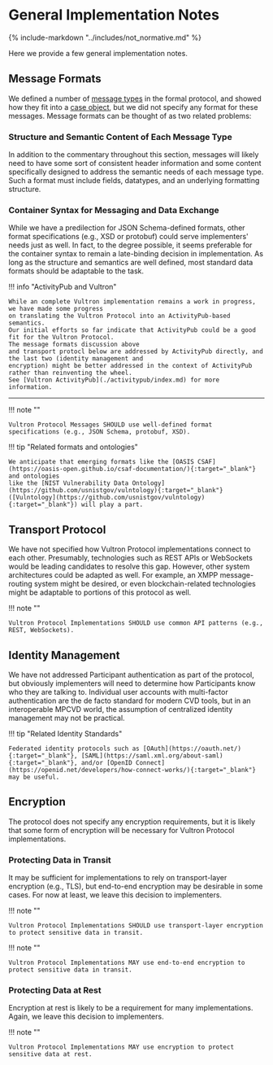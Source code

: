 # General Implementation Notes

{% include-markdown "../includes/not_normative.md" %}

Here we provide a few general implementation notes.

## Message Formats

We defined a number of [message types](../reference/formal_protocol/messages.md) in the formal protocol, and showed how they
fit into a [case object](case_object.md), but we did not specify any format for these messages.
Message formats can be thought of as two related problems:

### Structure and Semantic Content of Each Message Type

In addition to the commentary throughout this section, messages will likely need to have some sort of consistent header
information and some content specifically designed to address the semantic needs of each message type.
Such a format must include fields, datatypes, and an underlying formatting structure.

### Container Syntax for Messaging and Data Exchange

While we have a predilection for JSON Schema-defined formats, other format specifications (e.g., XSD or protobuf) could
serve implementers' needs just as well.
In fact, to the degree possible, it seems preferable for the container syntax to remain a late-binding decision in implementation.
As long as the structure and semantics are well defined, most standard data formats should be adaptable to the task.

!!! info "ActivityPub and Vultron"

    While an complete Vultron implementation remains a work in progress, we have made some progress
    on translating the Vultron Protocol into an ActivityPub-based semantics. 
    Our initial efforts so far indicate that ActivityPub could be a good fit for the Vultron Protocol.
    The message formats discussion above
    and transport protocl below are addressed by ActivityPub directly, and the last two (identity management and 
    encryption) might be better addressed in the context of ActivityPub rather than reinventing the wheel.
    See [Vultron ActivityPub](./activitypub/index.md) for more information. 

<!-- hr to force spacing -->
----

!!! note ""  

    Vultron Protocol Messages SHOULD use well-defined format specifications (e.g., JSON Schema, protobuf, XSD).

!!! tip "Related formats and ontologies"

    We anticipate that emerging formats like the [OASIS CSAF](https://oasis-open.github.io/csaf-documentation/){:target="_blank"} and ontologies
    like the [NIST Vulnerability Data Ontology](https://github.com/usnistgov/vulntology){:target="_blank"} ([Vulntology](https://github.com/usnistgov/vulntology){:target="_blank"}) will play a part.

## Transport Protocol

We have not specified how Vultron Protocol implementations connect to each other.
Presumably, technologies such as REST APIs or WebSockets would be leading candidates to resolve this gap.
However, other system architectures could be adapted as well.
For example, an XMPP message-routing system might be desired, or even blockchain-related technologies might be adaptable
to portions of this protocol as well.

!!! note ""

    Vultron Protocol Implementations SHOULD use common API patterns (e.g., REST, WebSockets).

## Identity Management

We have not addressed Participant authentication as part of the protocol, but obviously implementers will need to
determine how Participants know who they are talking to.
Individual user accounts with multi-factor authentication are the de facto standard for modern CVD tools, but in
an interoperable MPCVD world, the assumption of centralized identity management may not be practical.

!!! tip "Related Identity Standards"

    Federated identity protocols such as [OAuth](https://oauth.net/){:target="_blank"}, [SAML](https://saml.xml.org/about-saml){:target="_blank"}, and/or [OpenID Connect](https://openid.net/developers/how-connect-works/){:target="_blank"} may be useful.

## Encryption

The protocol does not specify any encryption requirements, but it is likely that some form of encryption will be
necessary for Vultron Protocol implementations.

### Protecting Data in Transit

It may be sufficient for implementations to rely on transport-layer encryption (e.g., TLS), but end-to-end encryption
may be desirable in some cases.
For now at least, we leave this decision to implementers.

!!! note ""

    Vultron Protocol Implementations SHOULD use transport-layer encryption to protect sensitive data in transit.

!!! note ""

    Vultron Protocol Implementations MAY use end-to-end encryption to protect sensitive data in transit.

### Protecting Data at Rest

Encryption at rest is likely to be a requirement for many implementations.
Again, we leave this decision to implementers.

!!! note ""

    Vultron Protocol Implementations MAY use encryption to protect sensitive data at rest.
